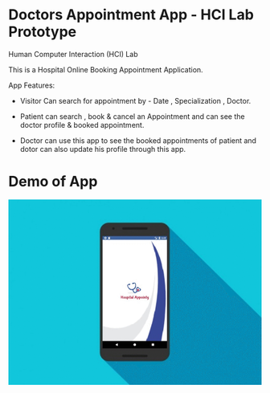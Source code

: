 # Doctors Appointment App - HCI Lab Prototype
 Human Computer Interaction (HCI) Lab

This is a Hospital Online Booking Appointment Application.

App Features:

*   Visitor Can search for appointment 
      by - Date , Specialization , Doctor.
                      
*   Patient can search , book & cancel an Appointment and can 
              see the doctor profile & booked appointment.
              
*   Doctor can use this app to see the booked appointments of patient
               and dotor can also update his profile through this app.
               
# Demo of App

 <img src="https://github.com/PrashantWalunj999/Doctors-Appointment-App---HCI-Lab-Prototype/blob/master/demo/Hospital_Appointy.gif">
